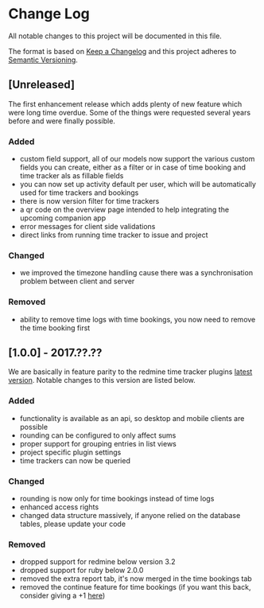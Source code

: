 # Change Log
All notable changes to this project will be documented in this file.

The format is based on [Keep a Changelog](http://keepachangelog.com/)
and this project adheres to [Semantic Versioning](http://semver.org/).

## [Unreleased]
The first enhancement release which adds plenty of new feature which were long time overdue. Some of the things were requested several years before and were finally possible.

### Added
- custom field support, all of our models now support the various custom fields you can create, either as a filter or in case of time booking and time tracker als as fillable fields
- you can now set up activity default per user, which will be automatically used for time trackers and bookings
- there is now version filter for time trackers
- a qr code on the overview page intended to help integrating the upcoming companion app
- error messages for client side validations
- direct links from running time tracker to issue and project

### Changed
- we improved the timezone handling cause there was a synchronisation problem between client and server

### Removed
- ability to remove time logs with time bookings, you now need to remove the time booking first

## [1.0.0] - 2017.??.??
We are basically in feature parity to the redmine time tracker plugins [latest version](https://github.com/hicknhack-software/redmine_time_tracker). Notable changes to this version are listed below.

### Added
- functionality is available as an api, so desktop and mobile clients are possible 
- rounding can be configured to only affect sums 
- proper support for grouping entries in list views
- project specific plugin settings
- time trackers can now be queried

### Changed
- rounding is now only for time bookings instead of time logs
- enhanced access rights
- changed data structure massively, if anyone relied on the database tables, please update your code

### Removed
- dropped support for redmine below version 3.2
- dropped support for ruby below 2.0.0
- removed the extra report tab, it's now merged in the time bookings tab
- removed the continue feature for time bookings (if you want this back, consider giving a +1 [here](https://github.com/hicknhack-software/redmine_hourglass/issues/3))
